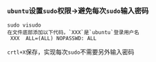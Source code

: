 ### `ubuntu`设置`sudo`权限→避免每次`sudo`输入密码
    sudo visudo
    在文件底部添加以下代码，`XXX`是`ubuntu`登录用户名  
     XXX  ALL=(ALL) NOPASSWD: ALL 
`crtl+X`保存，实现每次`sudo`不需要另外输入密码

